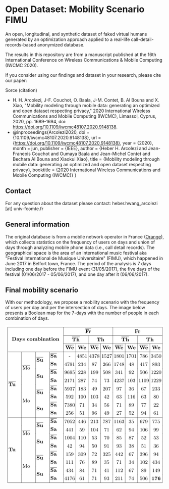 # Open Dataset: Mobility Scenario FIMU

An open, longitudinal, and synthetic dataset of faked virtual humans generated by an optimization approach applied to a real-life call-detail-records-based anonymized database.

The results in this repository are from a manuscript published at the 16th International Conference on Wireless Communications & Mobile Computing (IWCMC 2020).

If you consider using our findings and dataset in your research, please cite our paper:

Sorce (citation)
- H. H. Arcolezi, J-F. Couchot, O. Baala, J-M. Contet, B. Al Bouna and X. Xiao, "Mobility modeling through mobile data: generating an optimized and open dataset respecting privacy," 2020 International Wireless Communications and Mobile Computing (IWCMC), Limassol, Cyprus, 2020, pp. 1689-1694, doi: https://doi.org/10.1109/iwcmc48107.2020.9148138.
- @inproceedings{Arcolezi2020,
  doi = {10.1109/iwcmc48107.2020.9148138},
  url = {https://doi.org/10.1109/iwcmc48107.2020.9148138},
  year = {2020},
  month = jun,
  publisher = {IEEE},
  author = {Heber H. Arcolezi and Jean-Franeois Couchot and Oumaya Baala and Jean-Michel Contet and Bechara Al Bouna and Xiaokui Xiao},
  title = {Mobility modeling through mobile data: generating an optimized and open dataset respecting privacy},
  booktitle = {2020 International Wireless Communications and Mobile Computing (IWCMC)}
}

## Contact

For any question about the dataset please contact: heber.hwang_arcolezi [at] univ-fcomte.fr

## General information
The original database is from a mobile network operator in France ([Orange](https://www.orange-business.com/en/products/flux-vision)), which collects statistics on the frequency of users on days and union of days through analyzing mobile phone data (i.e., call detail records). The geographical space is the area of an international music festival aka "Festival International de Musique Universitaire" (FIMU), which happened in June 2017 in Belfort town, France. The period of the analysis is 7 days including one day before the FIMU event (31/05/2017), the five days of the festival (01/06/2017 - 05/06/2017), and one day after it (06/06/2017). 

## Final mobility scenario
With our methodology, we propose a mobility scenario with the frequency of users per day and per the intersection of days. The image below presents a Boolean map for the 7-days with the number of people in each combination of days.

![Final optimized mobility scenario](/Data/Global_MS.png)
